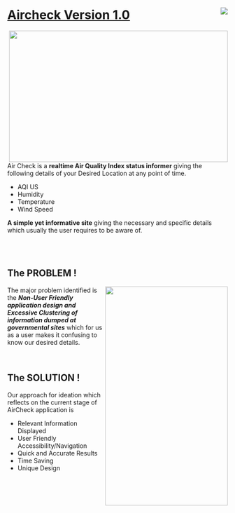 <div>
  <img align=right src="https://img.shields.io/website?style=for-the-badge&up_color=Blue&up_message=Running&url=https%3A%2F%2Faircheck.netlify.app%2F">
  <h1><a href="https://aircheck.netlify.app/">Aircheck Version 1.0</a></h1>
</div>

<!-- LAPTOP -->
<div>
  <a href="https://aircheck.netlify.app/"><img width=500 height=300 align=right src="https://github.com/bruteF04C3/airCheck/blob/master/Images/airCheck%20laptop.gif"></a>
  <p>Air Check is a <b>realtime Air Quality Index status informer</b> giving the following details of your Desired Location at any point of time.</p>
  <ul>
    <li>AQI US</li>
    <li>Humidity</li>
    <li>Temperature</li>
    <li>Wind Speed</li>
  </ul>
  <p><b>A simple yet informative site</b> giving the necessary and specific details which usually the user requires to be aware of.</p>
</div>
<br><br>

<!-- MOBILE -->
<div>
  <h2>The PROBLEM !</h2>
  <a href="https://aircheck.netlify.app/"><img width=280 height=500 align=right src="https://github.com/bruteF04C3/airCheck/blob/master/Images/airCheck%20mobile.gif"></a>
  
  <p>The major problem identified is the <b><i>Non-User Friendly application design and Excessive Clustering of information dumped at governmental sites</i></b> which for us as a user makes it confusing to know our desired details.</p><br>
  <h2>The SOLUTION !</h2>
  <p>Our approach for ideation which reflects on the current stage of AirCheck application is
  <ul>
    <li>Relevant Information Displayed</li>
    <li>User Friendly Accessibility/Navigation</li>
    <li>Quick and Accurate Results</li>
    <li>Time Saving</li>
    <li>Unique Design</li>
  </ul></p>
</div>

